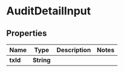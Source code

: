 
# AuditDetailInput

## Properties
Name | Type | Description | Notes
------------ | ------------- | ------------- | -------------
**txId** | **String** |  | 



